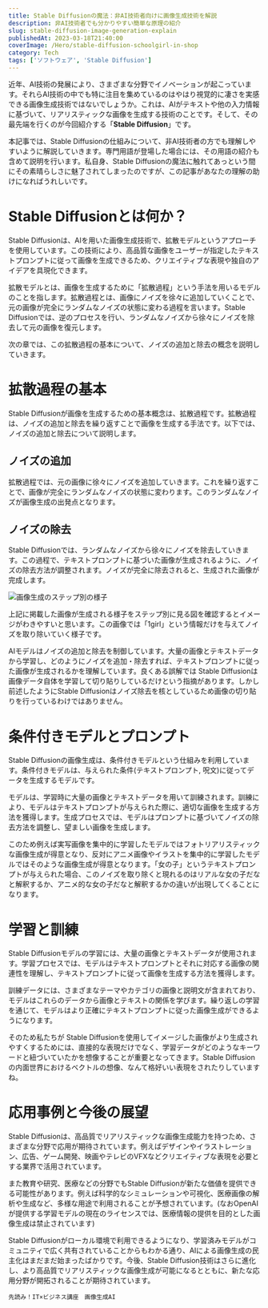```yaml
---
title: Stable Diffusionの魔法：非AI技術者向けに画像生成技術を解説
description: 非AI技術者でも分かりやすい簡単な原理の紹介
slug: stable-diffusion-image-generation-explain
publishedAt: 2023-03-18T21:40:00
coverImage: /Hero/stable-diffusion-schoolgirl-in-shop
category: Tech
tags: ['ソフトウェア', 'Stable Diffusion']
---
```


近年、AI技術の発展により、さまざまな分野でイノベーションが起こっています。それらAI技術の中でも特に注目を集めているのはやはり視覚的に凄さを実感できる画像生成技術ではないでしょうか。これは、AIがテキストや他の入力情報に基づいて、リアリスティックな画像を生成する技術のことです。そして、その最先端を行くのが今回紹介する「**Stable Diffusion**」です。

本記事では、Stable Diffusionの仕組みについて、非AI技術者の方でも理解しやすいように解説していきます。専門用語が登場した場合には、その用語の紹介も含めて説明を行います。私自身、Stable Diffusionの魔法に触れてあっという間にその素晴らしさに魅了されてしまったのですが、この記事があなたの理解の助けになればうれしいです。

# Stable Diffusionとは何か？

Stable Diffusionは、AIを用いた画像生成技術で、拡散モデルというアプローチを使用しています。この技術により、高品質な画像をユーザーが指定したテキストプロンプトに従って画像を生成できるため、クリエイティブな表現や独自のアイデアを具現化できます。

拡散モデルとは、画像を生成するために「拡散過程」という手法を用いるモデルのことを指します。拡散過程とは、画像にノイズを徐々に追加していくことで、元の画像が完全にランダムなノイズの状態に変わる過程を言います。Stable Diffusionでは、逆のプロセスを行い、ランダムなノイズから徐々にノイズを除去して元の画像を復元します。

次の章では、この拡散過程の基本について、ノイズの追加と除去の概念を説明していきます。

# 拡散過程の基本

Stable Diffusionが画像を生成するための基本概念は、拡散過程です。拡散過程は、ノイズの追加と除去を繰り返すことで画像を生成する手法です。以下では、ノイズの追加と除去について説明します。

## ノイズの追加

拡散過程では、元の画像に徐々にノイズを追加していきます。これを繰り返すことで、画像が完全にランダムなノイズの状態に変わります。このランダムなノイズが画像生成の出発点となります。

## ノイズの除去

Stable Diffusionでは、ランダムなノイズから徐々にノイズを除去していきます。この過程で、テキストプロンプトに基づいた画像が生成されるように、ノイズの除去方法が調整されます。ノイズが完全に除去されると、生成された画像が完成します。

![画像生成のステップ別の様子](/Tech/yobyppbsqoa8kglznh3g)

上記に掲載した画像が生成される様子をステップ別に見る図を確認するとイメージがわきやすいと思います。この画像では「1girl」という情報だけを与えてノイズを取り除いていく様子です。

AIモデルはノイズの追加と除去を制御しています。大量の画像とテキストデータから学習し、どのようにノイズを追加・除去すれば、テキストプロンプトに従った画像が生成されるかを理解しています。良くある誤解では Stable Diffusionは画像データ自体を学習して切り貼りしているだけという指摘があります。しかし前述したようにStable Diffusionはノイズ除去を核としているため画像の切り貼りを行っているわけではありません。

# 条件付きモデルとプロンプト

Stable Diffusionの画像生成は、条件付きモデルという仕組みを利用しています。条件付きモデルは、与えられた条件(テキストプロンプト, 呪文)に従ってデータを生成するモデルです。

モデルは、学習時に大量の画像とテキストデータを用いて訓練されます。訓練により、モデルはテキストプロンプトが与えられた際に、適切な画像を生成する方法を獲得します。生成プロセスでは、モデルはプロンプトに基づいてノイズの除去方法を調整し、望ましい画像を生成します。

このため例えば実写画像を集中的に学習したモデルではフォトリアリスティックな画像生成が得意となり、反対にアニメ画像やイラストを集中的に学習したモデルではそのような画像生成が得意となります。「女の子」というテキストプロンプトが与えられた場合、このノイズを取り除くと現れるのはリアルな女の子だなと解釈するか、アニメ的な女の子だなと解釈するかの違いが出現してくることになります。

# 学習と訓練

Stable Diffusionモデルの学習には、大量の画像とテキストデータが使用されます。学習プロセスでは、モデルはテキストプロンプトとそれに対応する画像の関連性を理解し、テキストプロンプトに従って画像を生成する方法を獲得します。

訓練データには、さまざまなテーマやカテゴリの画像と説明文が含まれており、モデルはこれらのデータから画像とテキストの関係を学びます。繰り返しの学習を通じて、モデルはより正確にテキストプロンプトに従った画像生成ができるようになります。

そのため私たちが Stable Diffusionを使用してイメージした画像がより生成されやすくするためには、直接的な表現だけでなく、学習データがどのようなキーワードと紐づいていたかを想像することが重要となってきます。Stable Diffusionの内面世界におけるベクトルの想像、なんて格好いい表現をされたりしていますね。

# 応用事例と今後の展望

Stable Diffusionは、高品質でリアリスティックな画像生成能力を持つため、さまざまな分野で応用が期待されています。例えばデザインやイラストレーション、広告、ゲーム開発、映画やテレビのVFXなどクリエイティブな表現を必要とする業界で活用されています。

また教育や研究、医療などの分野でもStable Diffusionが新たな価値を提供できる可能性があります。例えば科学的なシミュレーションや可視化、医療画像の解析や生成など、多様な用途で利用されることが予想されています。(なおOpenAIが提供する学習モデルの現在のライセンスでは、医療情報の提供を目的とした画像生成は禁止されています)

Stable Diffusionがローカル環境で利用できるようになり、学習済みモデルがコミュニティで広く共有されていることからもわかる通り、AIによる画像生成の民主化はまだまだ始まったばかりです。今後、Stable Diffusion技術はさらに進化し、より高品質でリアリスティックな画像生成が可能になるとともに、新たな応用分野が開拓されることが期待されています。

```amazon:4295016268
先読み！IT×ビジネス講座　画像生成AI
```

